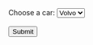 <html>
    <head>
        <meta charset="UTF-8">
        <title>Temperature Data Bar Graph</title>
        <script type="text/javascript" src="https://cdnjs.cloudflare.com/ajax/libs/Chart.js/2.8.0/Chart.min.js"></script>
        <script type="text/javascript" src="https://cdnjs.cloudflare.com/ajax/libs/d3/5.7.0/d3.min.js"></script>
    </head>
    <body>
	<form action="/action_page.php" method="POST">
  		<label for="cars">Choose a car:</label>
  		<select name="cars" id="cars">
    			<option value="volvo">Volvo</option>
    			<option value="saab">Saab</option>
    			<option value="opel">Opel</option>
    			<option value="audi">Audi</option>
  		</select>
  		<br><br>
  	<input type="submit" value="Submit">
	</form>
        <canvas id="chart"></canvas>
        <script>
            var file = 'docs/database/individual_drugs/0202020L0AABDBD.csv';
            var title = 'Predictions of prescriptions at OUH';
            d3.csv(file).then(makeChart);
            function makeChart(days) {
                var dayLabel = days.map(function(d){return d.time});
                var dayTemp = days.map(function(d) {return d.Y});
                var dayPred = days.map(function(d) {return d.Ybar});
                //Set Min for better visiable range
                var minX = d3.min(dayTemp);
                minX -= 10;
                 
                var chart = new Chart('chart', {
                    type: 'bar',
                    data: {
                        labels: dayLabel,
                        datasets: [
                            {
								label: 'Actual',
                                data: dayTemp,
								backgroundColor: '#A0EFFD',
                            },
							{
								label: 'Predicted',
								data: dayPred,
								backgroundColor: '#DAA0FD',
							}
                        ]
                    },
                    options: {
                        title: {
                            display: true,
                            text: title,
                        },
                        legend: {
                            display: true
                        },
                        scales: {
                            xAxes: [
                                {
                                    ticks: {
                                        suggestedMin: minX,
                                    }
                                }
                            ]
                        }
                    }
                });
            }
        </script>
    </body>
</html>
